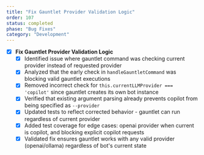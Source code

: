```yaml
---
title: "Fix Gauntlet Provider Validation Logic"
order: 107
status: completed
phase: "Bug Fixes"
category: "Development"
---
```


- [x] **Fix Gauntlet Provider Validation Logic**
  - [x] Identified issue where gauntlet command was checking current provider instead of requested provider
  - [x] Analyzed that the early check in `handleGauntletCommand` was blocking valid gauntlet executions
  - [x] Removed incorrect check for `this.currentLLMProvider === 'copilot'` since gauntlet creates its own bot instance
  - [x] Verified that existing argument parsing already prevents copilot from being specified as `--provider`
  - [x] Updated tests to reflect corrected behavior - gauntlet can run regardless of current provider
  - [x] Added test coverage for edge cases: openai provider when current is copilot, and blocking explicit copilot requests
  - [x] Validated fix ensures gauntlet works with any valid provider (openai/ollama) regardless of bot's current state